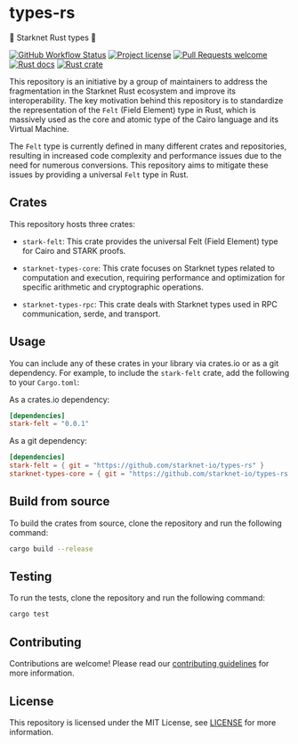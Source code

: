 # types-rs

 🐺 Starknet Rust types 🦀

 [![GitHub Workflow Status](https://github.com/starknet-io/types-rs/actions/workflows/test.yml/badge.svg)](https://github.com/starknet-io/types-rs/actions/workflows/test.yml)
[![Project license](https://img.shields.io/github/license/starknet-io/types-rs.svg?style=flat-square)](LICENSE)
[![Pull Requests welcome](https://img.shields.io/badge/PRs-welcome-ff69b4.svg?style=flat-square)](https://github.com/starknet-io/types-rs/issues?q=is%3Aissue+is%3Aopen+label%3A%22help+wanted%22)
[![Rust docs](https://docs.rs/stark-felt/badge.svg)](https://docs.rs/stark-felt)
[![Rust crate](https://img.shields.io/crates/v/stark-felt.svg)](https://crates.io/crates/stark-felt)

This repository is an initiative by a group of maintainers to address the fragmentation in the Starknet Rust ecosystem and improve its interoperability. The key motivation behind this repository is to standardize the representation of the `Felt` (Field Element) type in Rust, which is massively used as the core and atomic type of the Cairo language and its Virtual Machine.

The `Felt` type is currently defined in many different crates and repositories, resulting in increased code complexity and performance issues due to the need for numerous conversions. This repository aims to mitigate these issues by providing a universal `Felt` type in Rust.

## Crates

This repository hosts three crates:

- `stark-felt`: This crate provides the universal Felt (Field Element) type for Cairo and STARK proofs.

- `starknet-types-core`: This crate focuses on Starknet types related to computation and execution, requiring performance and optimization for specific arithmetic and cryptographic operations.

- `starknet-types-rpc`: This crate deals with Starknet types used in RPC communication, serde, and transport.

## Usage

You can include any of these crates in your library via crates.io or as a git dependency. For example, to include the `stark-felt` crate, add the following to your `Cargo.toml`:

As a crates.io dependency:

```toml
[dependencies]
stark-felt = "0.0.1"
```

As a git dependency:

```toml
[dependencies]
stark-felt = { git = "https://github.com/starknet-io/types-rs" }
starknet-types-core = { git = "https://github.com/starknet-io/types-rs.git", version = "0.0.1", default-features = false, features = ["serde"] }
```

## Build from source

To build the crates from source, clone the repository and run the following command:

```bash
cargo build --release
```

## Testing

To run the tests, clone the repository and run the following command:

```bash
cargo test
```

## Contributing

Contributions are welcome! Please read our [contributing guidelines](CONTRIBUTING.md) for more information.

## License

This repository is licensed under the MIT License, see [LICENSE](LICENSE) for more information.
